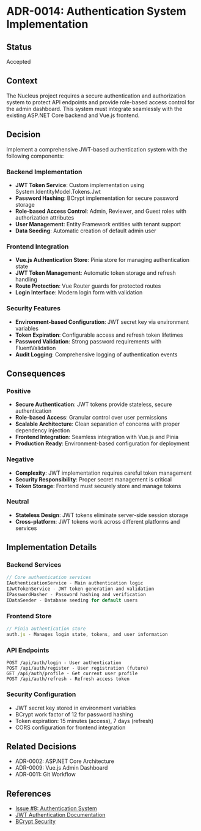 # ADR-0014: Authentication System Implementation

## Status
Accepted

## Context
The Nucleus project requires a secure authentication and authorization system to protect API endpoints and provide role-based access control for the admin dashboard. This system must integrate seamlessly with the existing ASP.NET Core backend and Vue.js frontend.

## Decision
Implement a comprehensive JWT-based authentication system with the following components:

### Backend Implementation
- **JWT Token Service**: Custom implementation using System.IdentityModel.Tokens.Jwt
- **Password Hashing**: BCrypt implementation for secure password storage
- **Role-based Access Control**: Admin, Reviewer, and Guest roles with authorization attributes
- **User Management**: Entity Framework entities with tenant support
- **Data Seeding**: Automatic creation of default admin user

### Frontend Integration
- **Vue.js Authentication Store**: Pinia store for managing authentication state
- **JWT Token Management**: Automatic token storage and refresh handling
- **Route Protection**: Vue Router guards for protected routes
- **Login Interface**: Modern login form with validation

### Security Features
- **Environment-based Configuration**: JWT secret key via environment variables
- **Token Expiration**: Configurable access and refresh token lifetimes
- **Password Validation**: Strong password requirements with FluentValidation
- **Audit Logging**: Comprehensive logging of authentication events

## Consequences

### Positive
- **Secure Authentication**: JWT tokens provide stateless, secure authentication
- **Role-based Access**: Granular control over user permissions
- **Scalable Architecture**: Clean separation of concerns with proper dependency injection
- **Frontend Integration**: Seamless integration with Vue.js and Pinia
- **Production Ready**: Environment-based configuration for deployment

### Negative
- **Complexity**: JWT implementation requires careful token management
- **Security Responsibility**: Proper secret management is critical
- **Token Storage**: Frontend must securely store and manage tokens

### Neutral
- **Stateless Design**: JWT tokens eliminate server-side session storage
- **Cross-platform**: JWT tokens work across different platforms and services

## Implementation Details

### Backend Services
```csharp
// Core authentication services
IAuthenticationService - Main authentication logic
IJwtTokenService - JWT token generation and validation
IPasswordHasher - Password hashing and verification
IDataSeeder - Database seeding for default users
```

### Frontend Store
```javascript
// Pinia authentication store
auth.js - Manages login state, tokens, and user information
```

### API Endpoints
```
POST /api/auth/login - User authentication
POST /api/auth/register - User registration (future)
GET /api/auth/profile - Get current user profile
POST /api/auth/refresh - Refresh access token
```

### Security Configuration
- JWT secret key stored in environment variables
- BCrypt work factor of 12 for password hashing
- Token expiration: 15 minutes (access), 7 days (refresh)
- CORS configuration for frontend integration

## Related Decisions
- ADR-0002: ASP.NET Core Architecture
- ADR-0009: Vue.js Admin Dashboard
- ADR-0011: Git Workflow

## References
- [Issue #8: Authentication System](../github-issues/templates/issue-124-authentication-system.md)
- [JWT Authentication Documentation](https://jwt.io/)
- [BCrypt Security](https://en.wikipedia.org/wiki/Bcrypt) 